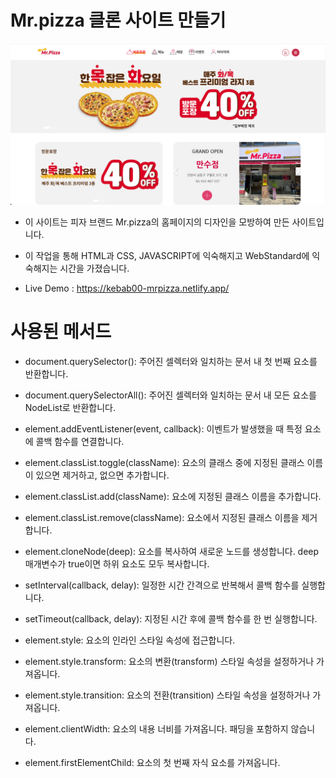 # Mr.pizza 클론 사이트 만들기
<img src="https://raw.githubusercontent.com/kebab000/mr.pizza/main/images/p1.png" />

- 이 사이트는 피자 브랜드 Mr.pizza의 홈페이지의 디자인을 모방하여 만든 사이트입니다.
- 이 작업을 통해 HTML과 CSS, JAVASCRIPT에 익숙해지고 WebStandard에 익숙해지는 시간을 가졌습니다.

- Live Demo : https://kebab00-mrpizza.netlify.app/

# 사용된 메서드
- document.querySelector(): 주어진 셀렉터와 일치하는 문서 내 첫 번째 요소를 반환합니다.
- document.querySelectorAll(): 주어진 셀렉터와 일치하는 문서 내 모든 요소를 NodeList로 반환합니다.   

- element.addEventListener(event, callback): 이벤트가 발생했을 때 특정 요소에 콜백 함수를 연결합니다.
- element.classList.toggle(className): 요소의 클래스 중에 지정된 클래스 이름이 있으면 제거하고, 없으면 추가합니다.
- element.classList.add(className): 요소에 지정된 클래스 이름을 추가합니다.
- element.classList.remove(className): 요소에서 지정된 클래스 이름을 제거합니다.   

- element.cloneNode(deep): 요소를 복사하여 새로운 노드를 생성합니다. deep 매개변수가 true이면 하위 요소도 모두 복사합니다.   

- setInterval(callback, delay): 일정한 시간 간격으로 반복해서 콜백 함수를 실행합니다.
- setTimeout(callback, delay): 지정된 시간 후에 콜백 함수를 한 번 실행합니다.    

- element.style: 요소의 인라인 스타일 속성에 접근합니다.
- element.style.transform: 요소의 변환(transform) 스타일 속성을 설정하거나 가져옵니다.
- element.style.transition: 요소의 전환(transition) 스타일 속성을 설정하거나 가져옵니다.
- element.clientWidth: 요소의 내용 너비를 가져옵니다. 패딩을 포함하지 않습니다.
- element.firstElementChild: 요소의 첫 번째 자식 요소를 가져옵니다.